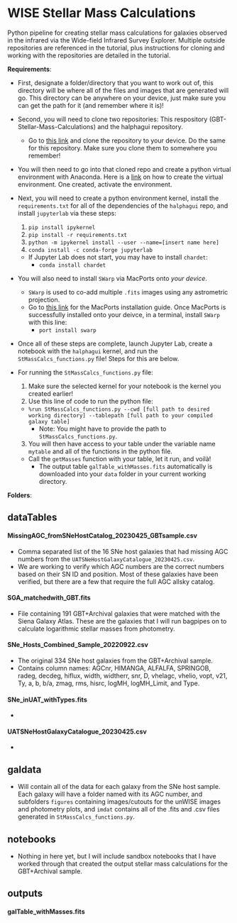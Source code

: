 # WISE Stellar Mass Calculations
Python pipeline for creating stellar mass calculations for galaxies observed in the infrared via the Wide-field Infrared Survey Explorer. Multiple outside repositories are referenced in the tutorial, plus instructions for cloning and working with the repositories are detailed in the tutorial.

**Requirements**:
- First, designate a folder/directory that you want to work out of, this directory will be where all of the files and images that are generated will go. This directory can be anywhere on your device, just make sure you can get the path for it (and remember where it is)!
- Second, you will need to clone two repositories: This respository (GBT-Stellar-Mass-Calculations) and the halphagui repository.
  - Go to [this link](https://github.com/rfinn/halphagui) and clone the repository to your device. Do the same for this repository. Make sure you clone them to somewhere you remember!
- You will then need to go into that cloned repo and create a python virtual environment with Anaconda. Here is a [link](https://conda.io/projects/conda/en/latest/user-guide/tasks/manage-environments.html#activating-an-environment) on how to create the virtual environment. One created, activate the environment.
- Next, you will need to create a python environment kernel, install the `requirements.txt` for all of the dependencies of the `halphagui` repo, and install `jupyterlab` via these steps:
  1. `pip install ipykernel`
  2. `pip install -r requirements.txt`
  3. `python -m ipykernel install --user --name=[insert name here]`
  4. `conda install -c conda-forge jupyterlab`
    - If Jupyter Lab does not start, you may have to install `chardet`:
      - `conda install chardet`
- You will also need to install `SWarp` via MacPorts onto *your device*.
  - `SWarp` is used to co-add multiple `.fits` images using any astrometric projection.
  - Go to [this link](https://www.macports.org/install.php) for the MacPorts installation guide. Once MacPorts is successfully installed onto your deivce, in a terminal, install `SWarp` with this line:
    - `port install swarp`
- Once all of these steps are complete, launch Jupyter Lab, create a notebook with the `halphagui` kernel, and run the `StMassCalcs_functions.py` file! Steps for this are below.

- For running the `StMassCalcs_functions.py` file:
  1. Make sure the selected kernel for your notebook is the kernel you created earlier!
  2. Use this line of code to run the python file:
    - `%run StMassCalcs_functions.py --cwd [full path to desired working directory] --tablepath [full path to your compiled galaxy table]`
      - Note: You might have to provide the path to `StMassCalcs_functions.py`.
  3. You will then have access to your table under the variable name `mytable` and all of the functions in the python file.
  - Call the `getMasses` function with your table, let it run, and voilà!
    - The output table `galTable_withMasses.fits` automatically is downloaded into your `data` folder in your current working directory.

**Folders**:
## dataTables 
#### MissingAGC_fromSNeHostCatalog_20230425_GBTsample.csv
  - Comma separated list of the 16 SNe host galaxies that had missing AGC numbers from the `UATSNeHostGalaxyCatalogue_20230425.csv`.
  - We are working to verify which AGC numbers are the correct numbers based on their SN ID and position. Most of these galaxies have been verified, but there are a few that require the full AGC allsky catalog.
#### SGA_matchedwith_GBT.fits
  - File containing 191 GBT+Archival galaxies that were matched with the Siena Galaxy Atlas. These are the galaxies that I will run bagpipes on to calculate logarithmic stellar masses from photometry.
#### SNe_Hosts_Combined_Sample_20220922.csv
  - The original 334 SNe host galaxies from the GBT+Archival sample.
  - Contains column names: AGCnr, HIMANGA, ALFALFA, SPRINGOB,	radeg,	decdeg,	hiflux,	width,	widtherr,	snr,	D,	vhelagc,	vhelio,	vopt,	v21,	Ty,	a,	b,	b/a,	zmag,	rms,	hisrc,	logMH,	logMH_Limit, and Type.
#### SNe_inUAT_withTypes.fits
  - 
#### UATSNeHostGalaxyCatalogue_20230425.csv
  - 
## galdata
  - Will contain all of the data for each galaxy from the SNe host sample. Each galaxy will have a folder named with its AGC number, and subfolders `figures` containing images/cutouts for the unWISE images and photometry plots, and `imdat` contains all of the .fits and .csv files generated in `StMassCalcs_functions.py`.
## notebooks
  - Nothing in here yet, but I will include sandbox notebooks that I have worked through that created the output stellar mass calculations for the GBT+Archival sample.
## outputs
#### galTable_withMasses.fits
